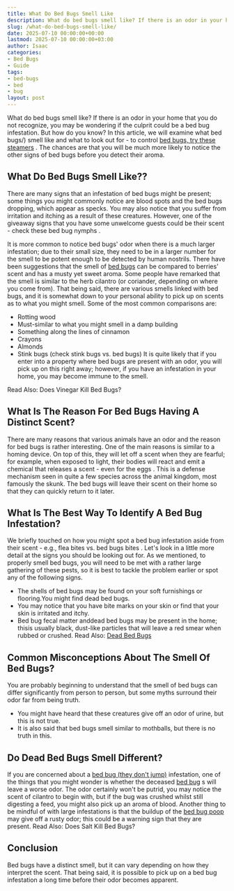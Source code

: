 ```yaml
---
title: What Do Bed Bugs Smell Like
description: What do bed bugs smell like? If there is an odor in your home that you do not recognize, you may be wondering if the culprit could be a bed bug infestation....
slug: /what-do-bed-bugs-smell-like/
date: 2025-07-10 00:00:00+00:00
lastmod: 2025-07-10 00:00:00+03:00
author: Isaac
categories:
- Bed Bugs
- Guide
tags:
- bed-bugs
- bed
- bug
layout: post
---
```

What do bed bugs smell like? If there is an odor in your home that you do not recognize, you may be wondering if the culprit could be a bed bug infestation.
But how do you know? In this article, we will examine what
bed bugs/)
smell like and what to look out for - to control
[bed bugs, try these steamers](https://pestpolicy.com/best-bed-bug-steamer/)
.
The chances are that you will be much more likely to notice the other signs of bed bugs before you detect their aroma.

## What Do Bed Bugs Smell Like??
There are many signs that an infestation of bed bugs might be present; some things you might commonly notice are blood spots and the bed bugs dropping, which appear as specks.
You may also notice that you suffer from irritation and itching as a result of these creatures. However, one of the giveaway signs that you have some unwelcome guests could be their scent - check these
bed bug nymphs
.

It is more common to notice bed bugs' odor when there is a much larger infestation; due to their small size, they need to be in a larger number for the smell to be potent enough to be detected by human nostrils.
There have been suggestions that the smell of
[bed bugs](https://entomology.ca.uky.edu/ef636)
can be compared to berries' scent and has a musty yet sweet aroma. Some people have remarked that the smell is similar to the herb cilantro (or coriander, depending on where you come from).
That being said, there are various smells linked with bed bugs, and it is somewhat down to your personal ability to pick up on scents as to what you might smell. Some of the most common comparisons are:
- Rotting wood
- Must-similar to what you might smell in a damp building
- Something along the lines of cinnamon
- Crayons
- Almonds
- Stink bugs (check stink bugs vs. bed bugs)
It is quite likely that if you enter into a property where bed bugs are present with an odor, you will pick up on this right away; however, if you have an infestation in your home, you may become immune to the smell.

Read Also:
Does Vinegar Kill Bed Bugs?
## What Is The Reason For Bed Bugs Having A Distinct Scent?
There are many reasons that various
animals have an odor and the reason for bed bugs
is rather interesting. One of the main reasons is similar to a homing device.
On top of this, they will let off a scent when they are fearful; for example, when exposed to light, their bodies will react and emit a chemical that releases a scent - even for the
eggs
.
This is a defense mechanism seen in quite a few species across the animal kingdom, most famously the skunk. The bed bugs will leave their scent on their home so that they can quickly return to it later.
## What Is The Best Way To Identify A Bed Bug Infestation?
We briefly touched on how you might spot a bed bug infestation aside from their scent - e.g.,
flea bites vs. bed bugs bites
. Let's look in a little more detail at the signs you should be looking out for.
As we mentioned, to properly smell bed bugs, you will need to be met with a rather large gathering of these pests, so it is best to tackle the problem earlier or spot any of the following signs.
- The shells of bed bugs may be found on your soft furnishings or flooring.You might find dead bed bugs.
- You may notice that you have bite marks on your skin or find that your skin is irritated and itchy.
- Bed bug fecal matter anddead bed bugs may be present in the home; thisis usually black, dust-like particles that will leave a red smear when rubbed or crushed.
Read Also:
[Dead Bed Bugs](https://pestpolicy.com/dead-bed-bugs/)
## Common Misconceptions About The Smell Of Bed Bugs?
You are probably beginning to understand that the smell of bed bugs can differ significantly from person to person, but some myths surround their odor far from being truth.
- You might have heard that these creatures give off an odor of urine, but this is not true.
- It is also said that bed bugs smell similar to mothballs, but there is no truth in this.
## Do Dead Bed Bugs Smell Different?
If you are concerned about a
[bed bug (they don't jump)](https://pestpolicy.com/do-bed-bugs-jump/)
infestation, one of the things that you might wonder is whether the deceased
[bed bug](%view_link%)
s will leave a worse odor.
The odor certainly won't be putrid, you may notice the scent of cilantro to begin with, but if the bug was crushed whilst still digesting a feed, you might also pick up an aroma of blood.
Another thing to be mindful of with large infestations is that the buildup of the
[bed bug poop](https://pestpolicy.com/what-does-bed-bug-poop-look-like/)
may give off a rusty odor; this could be a warning sign that they are present. Read Also:
Does Salt Kill Bed Bugs?
## Conclusion
Bed bugs
have a distinct smell, but it can vary depending on how they interpret the scent.
That being said, it is possible to pick up on a bed bug infestation a long time before their odor becomes apparent.

